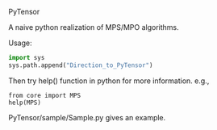 PyTensor

A naive python realization of MPS/MPO algorithms.

Usage:
```python
import sys
sys.path.append("Direction_to_PyTensor")
```
Then try help() function in python for more information.
e.g., 
```
from core import MPS
help(MPS)
```

PyTensor/sample/Sample.py gives an example.